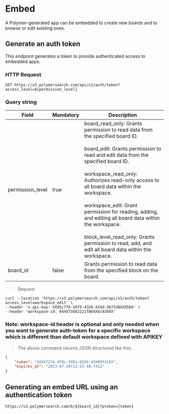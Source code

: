 # Embed

A Polymer-generated app can be embedded to create new boards and to browse or edit existing ones.



## Generate an auth token

This endpoint generates a token to provide authenticated access to embedded apps:

### HTTP Request

`GET https://v3.polymersearch.com/api/v1/auth/token?access_level=${permission_level}`

### Query string

Field | Mandatory | Description
--------- | ------- | -----------
permission_level | true | board_read_only: Grants permission to read data from the specified board ID.<br /><br /> board_edit: Grants permission to read and edit data from the specified board ID.<br /><br /> workspace_read_only: Authorizes read-only access to all board data within the workspace.<br /><br /> workspace_edit: Grant permission for reading, adding, and editing all board data within the workspace.<br /><br />block_level_read_only: Grants permission to read, add, and edit all board data within the workspace.
board_id | false | Grants permission to read data from the specified block on the board.


> Request

```shell
curl --location 'https://v3.polymersearch.com/api/v1/auth/token?access_level=workspace_edit' \
--header 'x-api-key: XXd5c7f6-XXf9-4320-XX4d-5673d8XXd5bb' \
--header 'workspace-id: 64XX73dd2221f86XXbc934XX'
```

### Note: workspace-id header is optional and only needed when you want to generate auth-token for a specific workspace which is different than default workspace defined with APIKEY

> The above command returns JSON structured like this:

```json
{
    "token": "XXXX72f4-df9c-XX6e-92XX-XXX09f41XX",
    "expires_at": "2023-07-20T12:15:40.741Z"
}
```

## Generating an embed URL using an authentication token

`https://v3.polymersearch.com/b/${board_id}?ptoken={token}`